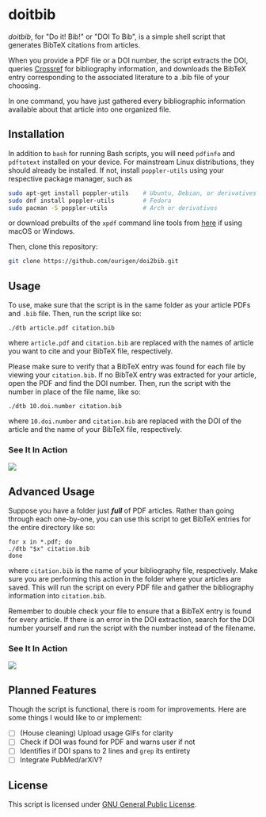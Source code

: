 # doitbib

*doitbib*, for "Do it! Bib!" or "DOI To Bib", is a simple shell script that generates BibTeX citations from articles.

When you provide a PDF file or a DOI number, the script extracts the DOI, queries
[Crossref](https://crossref.org) for bibliography information, and downloads the BibTeX entry corresponding to the associated literature to a .bib file of your choosing.

In one command, you have just gathered every bibliographic information available about that article into one organized file.

## Installation

In addition to `bash` for running Bash scripts, you will need `pdfinfo` and `pdftotext` installed on your device. For mainstream Linux distributions, they should already be installed. If not, install `poppler-utils` using your respective package manager, such as

```sh
sudo apt-get install poppler-utils    # Ubuntu, Debian, or derivatives
sudo dnf install poppler-utils        # Fedora
sudo pacman -S poppler-utils          # Arch or derivatives
```

or download prebuilts of the `xpdf` command line tools from [here](https://www.xpdfreader.com/download.html) if using
macOS or Windows.

Then, clone this repository:

```sh
git clone https://github.com/ourigen/doi2bib.git
```

## Usage

To use, make sure that the script is in the same folder as your article PDFs and `.bib` file. Then, run the script like so:

```
./dtb article.pdf citation.bib
```

where `article.pdf` and `citation.bib` are replaced with the names of article you want to cite and your BibTeX file, respectively.

Please make sure to verify that a BibTeX entry was found for each file by viewing your `citation.bib`. If no BibTeX entry was extracted for your article, open the PDF and find the DOI number. Then, run the script with the number in place of the file name, like so:

```
./dtb 10.doi.number citation.bib
```

where `10.doi.number` and `citation.bib` are replaced with the DOI of the article and the name of your BibTeX file, respectively.

### See It In Action

<a href="https://asciinema.org/a/RiD2TgFBDGluym4IlDSQ35pZZ" target="_blank"><img src="https://asciinema.org/a/RiD2TgFBDGluym4IlDSQ35pZZ.svg" /></a>

## Advanced Usage

Suppose you have a folder just ***full*** of PDF articles. Rather than going through each one-by-one, you can use this script to get BibTeX entries for the entire directory like so:

```
for x in *.pdf; do
./dtb "$x" citation.bib
done
```

where `citation.bib` is the name of your bibliography file, respectively. Make sure you are performing this action in the folder where your articles are saved. This will run the script on every PDF file and gather the bibliography information into `citation.bib`.

Remember to double check your file to ensure that a BibTeX entry is found for every article. If there is an error in the DOI extraction, search for the DOI number yourself and run the script with the number instead of the filename.

### See It In Action

<a href="https://asciinema.org/a/oadrTOax29dg1pObn6alu6ALJ" target="_blank"><img src="https://asciinema.org/a/oadrTOax29dg1pObn6alu6ALJ.svg" /></a>

## Planned Features

Though the script is functional, there is room for improvements. Here are some things I would like to or implement:

* [ ] (House cleaning) Upload usage GIFs for clarity
* [ ] Check if DOI was found for PDF and warns user if not
* [ ] Identifies if DOI spans to 2 lines and `grep` its entirety
* [ ] Integrate PubMed/arXiV?

## License

This script is licensed under [GNU General Public License](LICENSE.md).
